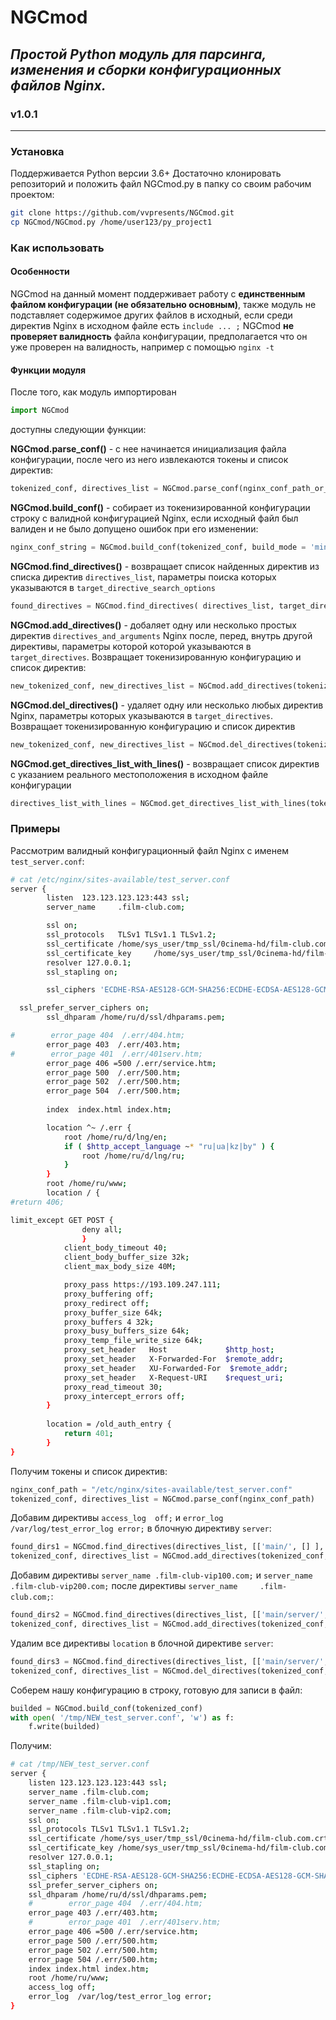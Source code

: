 # __NGCmod__
## _Простой Python модуль для парсинга, изменения и сборки конфигурационных файлов Nginx._
### v1.0.1
----------------------
### __Установка__
Поддерживается Python версии 3.6+
Достаточно клонировать репозиторий и положить файл NGCmod.py в папку со своим рабочим проектом:
```sh
git clone https://github.com/vvpresents/NGCmod.git
cp NGCmod/NGCmod.py /home/user123/py_project1
```
### __Как использовать__
#### Особенности
NGCmod на данный момент поддерживает работу с __единственным файлом конфигурации (не обязательно основным)__, также модуль не подставляет содержимое других файлов в исходный, если среди директив Nginx в исходном файле есть `include ... ;`
NGCmod __не проверяет валидность__ файла конфигурации, предполагается что он уже проверен на валидность, например с помощью `nginx -t`
#### Функции модуля
После того, как модуль импортирован
```py
import NGCmod
```
доступны следующии функции:

__NGCmod.parse_conf()__ - c нее начинается инициализация файла конфигурации, после чего из него извлекаются токены и список директив:
```py
tokenized_conf, directives_list = NGCmod.parse_conf(nginx_conf_path_or_var, encoding = 'utf-8', tab_to_whitespace = 4)
```
__NGCmod.build_conf()__ - собирает из токенизированной конфигурации строку с валидной конфигурацией Nginx, если исходный файл был валиден и не было допущено ошибок при его изменении:
```py
nginx_conf_string = NGCmod.build_conf(tokenized_conf, build_mode = 'minimal', indent_whitespaces_amount = 4, string_whitespaces_amount = 1)
```
__NGCmod.find_directives()__ - возвращает список найденных директив  из списка директив `directives_list`, параметры поиска которых указываются в `target_directive_search_options`
```py
found_directives = NGCmod.find_directives( directives_list, target_directive_search_options)
```
__NGCmod.add_directives()__ - добаляет одну или несколько простых директив `directives_and_arguments` Nginx после, перед, внутрь другой директивы, параметры которой которой указываются в `target_directives`.
Возвращает токенизированную конфигурацию и список директив:
```py
new_tokenized_conf, new_directives_list = NGCmod.add_directives(tokenized_conf, directives_list, target_directives, where, directives_and_arguments)
```
__NGCmod.del_directives()__ - удаляет одну или несколько любых директив Nginx, параметры  которых указываются в `target_directives`.
Возвращает токенизированную конфигурацию и список директив
```py
new_tokenized_conf, new_directives_list = NGCmod.del_directives(tokenized_conf, directives_list, target_directives, multi_dir_deletion_mode = True)
```
__NGCmod.get_directives_list_with_lines()__ - возвращает список директив с указанием реального местоположения в исходном файле конфигурации
```py
directives_list_with_lines = NGCmod.get_directives_list_with_lines(tokenized_conf, directives_list)
```

### Примеры
Рассмотрим валидный конфигурационный файл Nginx c именем `test_server.conf`:
```sh
# cat /etc/nginx/sites-available/test_server.conf
server {
        listen  123.123.123.123:443 ssl;
        server_name     .film-club.com;

        ssl on;
        ssl_protocols   TLSv1 TLSv1.1 TLSv1.2;
        ssl_certificate /home/sys_user/tmp_ssl/0cinema-hd/film-club.com.crt;
        ssl_certificate_key     /home/sys_user/tmp_ssl/0cinema-hd/film-club.com.key;
        resolver 127.0.0.1;
        ssl_stapling on;

		ssl_ciphers 'ECDHE-RSA-AES128-GCM-SHA256:ECDHE-ECDSA-AES128-GCM-SHA256';

  ssl_prefer_server_ciphers on;
        ssl_dhparam /home/ru/d/ssl/dhparams.pem;

#        error_page 404  /.err/404.htm;
        error_page 403  /.err/403.htm;
#        error_page 401  /.err/401serv.htm;
        error_page 406 =500 /.err/service.htm;
        error_page 500  /.err/500.htm;
        error_page 502  /.err/500.htm;
        error_page 504  /.err/500.htm;
        
        index  index.html index.htm;

        location ^~ /.err {
            root /home/ru/d/lng/en;
            if ( $http_accept_language ~* "ru|ua|kz|by" ) {
                root /home/ru/d/lng/ru;
            }
        }
        root /home/ru/www;
        location / {
#return 406;

limit_except GET POST {
                deny all;
                }
            client_body_timeout 40;
            client_body_buffer_size 32k;
            client_max_body_size 40M;

            proxy_pass https://193.109.247.111;
            proxy_buffering off;
            proxy_redirect off;
            proxy_buffer_size 64k;
            proxy_buffers 4 32k;
            proxy_busy_buffers_size 64k;
            proxy_temp_file_write_size 64k;
            proxy_set_header   Host             $http_host;
            proxy_set_header   X-Forwarded-For  $remote_addr;
            proxy_set_header   XU-Forwarded-For  $remote_addr;
            proxy_set_header   X-Request-URI    $request_uri;
            proxy_read_timeout 30;
            proxy_intercept_errors off;
        }
        
        location = /old_auth_entry {
            return 401;
        }
}

```
Получим токены и список директив:
```py
nginx_conf_path = "/etc/nginx/sites-available/test_server.conf"
tokenized_conf, directives_list = NGCmod.parse_conf(nginx_conf_path)
```
Добавим директивы `access_log  off;` и `error_log   /var/log/test_error_log error;` в блочную директиву `server`:  
```py
found_dirs1 = NGCmod.find_directives(directives_list, [['main/', [] ], 'any', ['server', {'listen':[], 'server_name':['.film-club.com']}], 'any_server_name'])
tokenized_conf, directives_list = NGCmod.add_directives(tokenized_conf, directives_list, found_dirs1, 'into', [['simple', 'access_log', 'off'], ['simple', 'error_log', ' /var/log/test_error_log', 'error']])
```
Добавим директивы `server_name .film-club-vip100.com;` и `server_name .film-club-vip200.com;`  после директивы `server_name     .film-club.com;`:
```py
found_dirs2 = NGCmod.find_directives(directives_list, [['main/server/', [], [{'listen':[], 'server_name':['.film-club.com']}] ], 'any', ['server_name', '.film-club.com' ], 'any'])
tokenized_conf, directives_list = NGCmod.add_directives(tokenized_conf, directives_list, found_dirs2, 'after', [['simple', 'server_name', '.film-club-vip100.com'], ['simple', 'server_name', '.film-club-vip200.com']])
```
Удалим все директивы `location` в блочной директиве `server`:
```py
found_dirs3 = NGCmod.find_directives(directives_list, [['main/server/', [], [{'listen':[], 'server_name':['.film-club.com']}] ], 'any', ['location'], 'any'])
tokenized_conf, directives_list = NGCmod.del_directives(tokenized_conf, directives_list, found_dirs3)
```
Соберем нашу  конфигурацию в строку, готовую для записи в файл:
```py
builded = NGCmod.build_conf(tokenized_conf)
with open( '/tmp/NEW_test_server.conf', 'w') as f:
    f.write(builded)
```
Получим:
```sh
# cat /tmp/NEW_test_server.conf
server {
    listen 123.123.123.123:443 ssl;
    server_name .film-club.com;
    server_name .film-club-vip1.com;
    server_name .film-club-vip2.com;
    ssl on;
    ssl_protocols TLSv1 TLSv1.1 TLSv1.2;
    ssl_certificate /home/sys_user/tmp_ssl/0cinema-hd/film-club.com.crt;
    ssl_certificate_key /home/sys_user/tmp_ssl/0cinema-hd/film-club.com.key;
    resolver 127.0.0.1;
    ssl_stapling on;
    ssl_ciphers 'ECDHE-RSA-AES128-GCM-SHA256:ECDHE-ECDSA-AES128-GCM-SHA256';
    ssl_prefer_server_ciphers on;
    ssl_dhparam /home/ru/d/ssl/dhparams.pem;
    #        error_page 404  /.err/404.htm;
    error_page 403 /.err/403.htm;
    #        error_page 401  /.err/401serv.htm;
    error_page 406 =500 /.err/service.htm;
    error_page 500 /.err/500.htm;
    error_page 502 /.err/500.htm;
    error_page 504 /.err/500.htm;
    index index.html index.htm;
    root /home/ru/www;
    access_log off;
    error_log  /var/log/test_error_log error;
}
```
